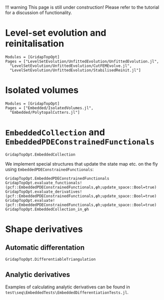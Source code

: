 !!! warning
    This page is still under construction! Please refer to the tutorial
    for a discussion of functionality.

# Level-set evolution and reinitalisation
```@autodocs
Modules = [GridapTopOpt]
Pages = ["LevelSetEvolution/UnfittedEvolution/UnfittedEvolution.jl",
  "LevelSetEvolution/UnfittedEvolution/CutFEMEvolve.jl",
  "LevelSetEvolution/UnfittedEvolution/StabilisedReinit.jl"]
```

# Isolated volumes
```@autodocs
Modules = [GridapTopOpt]
Pages = ["Embedded/IsolatedVolumes.jl",
  "Embedded/PolytopalCutters.jl"]
```

# `EmbeddedCollection` and `EmbeddedPDEConstrainedFunctionals`
```@docs
GridapTopOpt.EmbeddedCollection
```

We implement special structures that update the state map etc. on the fly using
`EmbeddedPDEConstrainedFunctionals`:

```@docs
GridapTopOpt.EmbeddedPDEConstrainedFunctionals
GridapTopOpt.evaluate_functionals!(pcf::EmbeddedPDEConstrainedFunctionals,φh;update_space::Bool=true)
GridapTopOpt.evaluate_derivatives!(pcf::EmbeddedPDEConstrainedFunctionals,φh;update_space::Bool=true)
GridapTopOpt.evaluate!(pcf::EmbeddedPDEConstrainedFunctionals,φh;update_space::Bool=true)
GridapTopOpt.EmbeddedCollection_in_φh
```

# Shape derivatives
## Automatic differentation
```@docs
GridapTopOpt.DifferentiableTriangulation
```

## Analytic derivatives
Examples of calculating analytic derivatives can be found in
`test\seq\EmbeddedTests\EmbeddedDifferentiationTests.jl`.